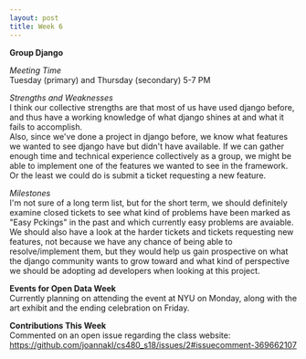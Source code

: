 ```yaml
---
layout: post
title: Week 6
---
```


**Group Django**  
  
*Meeting Time*  
Tuesday (primary) and Thursday (secondary) 5-7 PM  
  
*Strengths and Weaknesses*  
I think our collective strengths are that most of us have used django before, and thus have a working knowledge of what django shines at and what it fails to accomplish.  
Also, since we've done a project in django before, we know what features we wanted to see django have but didn't have available. If we can gather enough time and technical experience collectively as a group, we might be able to implement one of the features we wanted to see in the framework. Or the least we could do is submit a ticket requesting a new feature.  
  
*Milestones*  
I'm not sure of a long term list, but for the short term, we should definitely examine closed tickets to see what kind of problems have been marked as "Easy Pckings" in the past and which currently easy problems are avaiable.  
We should also have a look at the harder tickets and tickets requesting new features, not because we have any chance of being able to resolve/implement them, but they would help us gain prospective on what the django community wants to grow toward and what kind of perspective we should be adopting ad developers when looking at this project.  
  
**Events for Open Data Week**  
Currently planning on attending the event at NYU on Monday, along with the art exhibit and the ending celebration on Friday.  

**Contributions This Week**  
Commented on an open issue regarding the class website:  
https://github.com/joannakl/cs480_s18/issues/2#issuecomment-369662107
